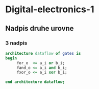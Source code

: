 # Digital-electronics-1

## Nadpis druhe urovne
### 3 nadpis



```vhdl
architecture dataflow of gates is 
begin
     for_o  <= a_i or b_i;
     fand_o <= a_i and b_i;
     fxor_o <= a_i xor b_i;
     
end architecture dataflow;
```
